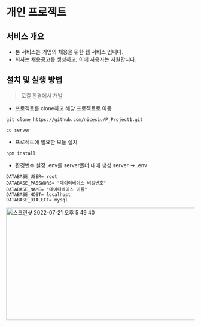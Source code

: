 # 개인 프로젝트
## 서비스 개요
- 본 서비스는 기업의 채용을 위한 웹 서비스 입니다.
- 회사는 채용공고를 생성하고, 이에 사용자는 지원합니다.
## 설치 및 실행 방법
> 로컬 환경에서 개발
- 프로젝트를 clone하고 해당 프로젝트로 이동
```
git clone https://github.com/nicesiu/P_Project1.git
```
```
cd server
```
- 프로젝트에 필요한 모듈 설치
```
npm install
```
- 환경변수 설정 .env를 server폴더 내에 생성
server -> .env
```
DATABASE_USER= root
DATABASE_PASSWORS= "데이터베이스 비밀번호"
DATABASE_NAME= "데이터베이스 이름"
DATABASE_HOST= localhost
DATABASE_DIALECT= mysql
```
<img width="1035" height="300" alt="스크린샷 2022-07-21 오후 5 49 40" src="https://user-images.githubusercontent.com/87293880/180174458-94e35284-4e15-43a4-9f7e-34068e7c0cde.png">

